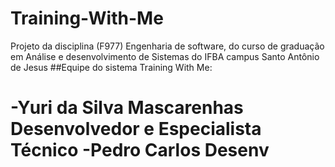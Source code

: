 # Training-With-Me
Projeto da disciplina (F977) Engenharia de software, do curso de graduação em Análise e desenvolvimento de Sistemas do IFBA campus Santo Antônio de Jesus 
 ##Equipe do sistema Training With Me:<h1>
-Yuri da Silva Mascarenhas Desenvolvedor e Especialista Técnico
-Pedro Carlos Desenv